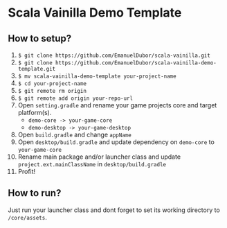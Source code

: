 # Scala Vainilla Demo Template

## How to setup?

1. `$ git clone https://github.com/EmanuelDubor/scala-vainilla.git`
2. `$ git clone https://github.com/EmanuelDubor/scala-vainilla-demo-template.git`
3. `$ mv scala-vainilla-demo-template your-project-name`
4. `$ cd your-project-name`
5. `$ git remote rm origin`
6. `$ git remote add origin your-repo-url`
7. Open `setting.gradle` and rename your game projects core and target platform(s).
    * `demo-core -> your-game-core`
    * `demo-desktop -> your-game-desktop`
8. Open `build.gradle` and change `appName`
9. Open `desktop/build.gradle` and update dependency on `demo-core` to `your-game-core`
10. Rename main package and/or launcher class and update `project.ext.mainClassName` in `desktop/build.gradle`
11. Profit!

## How to run?

Just run your launcher class and dont forget to set its working directory to `/core/assets`.
